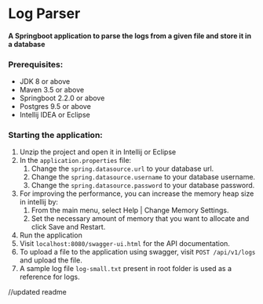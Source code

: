 # Log Parser
#### A Springboot application to parse the logs from a given file and store it in a database

### Prerequisites:
* JDK 8 or above
* Maven 3.5 or above
* Springboot 2.2.0 or above
* Postgres 9.5 or above
* Intellij IDEA or Eclipse

### Starting the application:
1. Unzip the project and open it in Intellij or Eclipse
2. In the ```application.properties``` file:
   1. Change the ```spring.datasource.url``` to your database url.
   2. Change the ```spring.datasource.username``` to your database username.
   3. Change the ```spring.datasource.password``` to your database password.
3. For improving the performance, you can increase the memory heap size in intellij by:
   1. From the main menu, select Help | Change Memory Settings. 
   2. Set the necessary amount of memory that you want to allocate and click Save and Restart.
4. Run the application
4. Visit ```localhost:8080/swagger-ui.html``` for the API documentation.
5. To upload a file to the application using swagger, visit ```POST /api/v1/logs``` and upload the file.
6. A sample log file ```log-small.txt``` present in root folder is used as a reference for logs.


//updated readme

